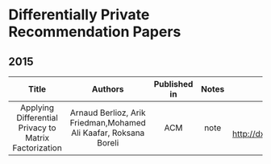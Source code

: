 Differentially Private Recommendation Papers
===
2015
---
Title|Authors|Published in|Notes|Files
:---:|:---:|:---:|:---:|:---:
Applying Differential Privacy to Matrix Factorization|Arnaud Berlioz, Arik Friedman,Mohamed Ali Kaafar, Roksana Boreli|ACM|note|[点击跳转至百度](DOI: http://dx.doi.org/10.1145/2792838.2800173)
